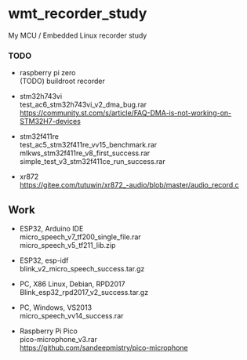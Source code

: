 # wmt_recorder_study
My MCU / Embedded Linux recorder study

### TODO  
* raspberry pi zero   
(TODO) buildroot recorder  

* stm32h743vi  
test_ac6_stm32h743vi_v2_dma_bug.rar  
https://community.st.com/s/article/FAQ-DMA-is-not-working-on-STM32H7-devices  

* stm32f411re  
test_ac5_stm32f411re_vv15_benchmark.rar  
mlkws_stm32f411re_v8_first_success.rar  
simple_test_v3_stm32f411ce_run_success.rar  

* xr872  
https://gitee.com/tutuwin/xr872_-audio/blob/master/audio_record.c  

## Work  
* ESP32, Arduino IDE  
micro_speech_v7_tf200_single_file.rar  
micro_speech_v5_tf211_lib.zip  

* ESP32, esp-idf  
blink_v2_micro_speech_success.tar.gz  

* PC, X86 Linux, Debian, RPD2017    
Blink_esp32_rpd2017_v2_success.tar.gz  

* PC, Windows, VS2013    
micro_speech_vv14_success.rar  

* Raspberry Pi Pico  
pico-microphone_v3.rar  
https://github.com/sandeepmistry/pico-microphone  
